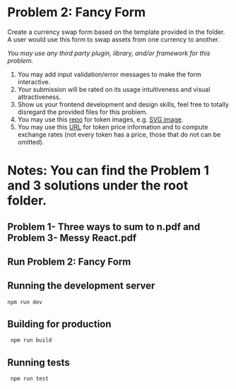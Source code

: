 # Problem 2: Fancy Form

Create a currency swap form based on the template provided in the folder. A user would use this form to swap assets from one currency to another.

*You may use any third party plugin, library, and/or framework for this problem.*

1. You may add input validation/error messages to make the form interactive.
2. Your submission will be rated on its usage intuitiveness and visual attractiveness.
3. Show us your frontend development and design skills, feel free to totally disregard the provided files for this problem.
4. You may use this [repo](https://github.com/Switcheo/token-icons/tree/main/tokens) for token images, e.g. [SVG image](https://raw.githubusercontent.com/Switcheo/token-icons/main/tokens/SWTH.svg).
5. You may use this [URL](https://interview.switcheo.com/prices.json) for token price information and to compute exchange rates (not every token has a price, those that do not can be omitted).

# Notes: You can find the Problem 1 and 3 solutions under the root folder.
## Problem 1- Three ways to sum to n.pdf and Problem 3- Messy React.pdf

## Run Problem 2: Fancy Form
## Running the development server
```bash
npm run dev
```

## Building for production
```bash
 npm run build
 ```

## Running tests
```bash
 npm run test
 ```
